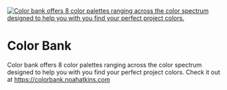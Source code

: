   <a href="https://colorbank.noahatkins.com">
    <img 
    max-width="600px"
    alt="Color bank offers 8 color palettes ranging across the color spectrum designed to help you with you find your perfect project colors. "
     src="https://github.com/noahatkins/color-bank/blob/main/pic.PNG">
  </a>

# Color Bank
Color bank offers 8 color palettes ranging across the color spectrum designed to help you with you find your perfect project colors. 
Check it out at https://colorbank.noahatkins.com
